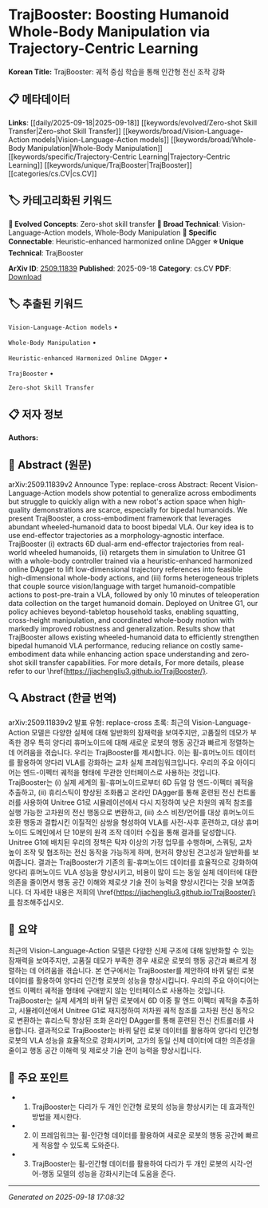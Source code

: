 
# TrajBooster: Boosting Humanoid Whole-Body Manipulation via Trajectory-Centric Learning

**Korean Title:** TrajBooster: 궤적 중심 학습을 통해 인간형 전신 조작 강화

## 📋 메타데이터

**Links**: [[daily/2025-09-18|2025-09-18]] [[keywords/evolved/Zero-shot Skill Transfer|Zero-shot Skill Transfer]] [[keywords/broad/Vision-Language-Action models|Vision-Language-Action models]] [[keywords/broad/Whole-Body Manipulation|Whole-Body Manipulation]] [[keywords/specific/Trajectory-Centric Learning|Trajectory-Centric Learning]] [[keywords/unique/TrajBooster|TrajBooster]] [[categories/cs.CV|cs.CV]]

## 🏷️ 카테고리화된 키워드
**🚀 Evolved Concepts**: Zero-shot skill transfer
**🔬 Broad Technical**: Vision-Language-Action models, Whole-Body Manipulation
**🔗 Specific Connectable**: Heuristic-enhanced harmonized online DAgger
**⭐ Unique Technical**: TrajBooster

**ArXiv ID**: [2509.11839](https://arxiv.org/abs/2509.11839)
**Published**: 2025-09-18
**Category**: cs.CV
**PDF**: [Download](https://arxiv.org/pdf/2509.11839.pdf)


## 🏷️ 추출된 키워드



`Vision-Language-Action models` • 

`Whole-Body Manipulation` • 

`Heuristic-enhanced Harmonized Online DAgger` • 

`TrajBooster` • 

`Zero-shot Skill Transfer`



## 📋 저자 정보

**Authors:** 

## 📄 Abstract (원문)

arXiv:2509.11839v2 Announce Type: replace-cross 
Abstract: Recent Vision-Language-Action models show potential to generalize across embodiments but struggle to quickly align with a new robot's action space when high-quality demonstrations are scarce, especially for bipedal humanoids. We present TrajBooster, a cross-embodiment framework that leverages abundant wheeled-humanoid data to boost bipedal VLA. Our key idea is to use end-effector trajectories as a morphology-agnostic interface. TrajBooster (i) extracts 6D dual-arm end-effector trajectories from real-world wheeled humanoids, (ii) retargets them in simulation to Unitree G1 with a whole-body controller trained via a heuristic-enhanced harmonized online DAgger to lift low-dimensional trajectory references into feasible high-dimensional whole-body actions, and (iii) forms heterogeneous triplets that couple source vision/language with target humanoid-compatible actions to post-pre-train a VLA, followed by only 10 minutes of teleoperation data collection on the target humanoid domain. Deployed on Unitree G1, our policy achieves beyond-tabletop household tasks, enabling squatting, cross-height manipulation, and coordinated whole-body motion with markedly improved robustness and generalization. Results show that TrajBooster allows existing wheeled-humanoid data to efficiently strengthen bipedal humanoid VLA performance, reducing reliance on costly same-embodiment data while enhancing action space understanding and zero-shot skill transfer capabilities. For more details, For more details, please refer to our \href{https://jiachengliu3.github.io/TrajBooster/}.

## 🔍 Abstract (한글 번역)

arXiv:2509.11839v2 발표 유형: replace-cross
초록: 최근의 Vision-Language-Action 모델은 다양한 실체에 대해 일반화의 잠재력을 보여주지만, 고품질의 데모가 부족한 경우 특히 양다리 휴머노이드에 대해 새로운 로봇의 행동 공간과 빠르게 정렬하는 데 어려움을 겪습니다. 우리는 TrajBooster를 제시합니다. 이는 휠-휴머노이드 데이터를 활용하여 양다리 VLA를 강화하는 교차 실체 프레임워크입니다. 우리의 주요 아이디어는 엔드-이펙터 궤적을 형태에 무관한 인터페이스로 사용하는 것입니다. TrajBooster는 (i) 실제 세계의 휠-휴머노이드로부터 6D 듀얼 암 엔드-이펙터 궤적을 추출하고, (ii) 휴리스틱이 향상된 조화롭고 온라인 DAgger를 통해 훈련된 전신 컨트롤러를 사용하여 Unitree G1로 시뮬레이션에서 다시 지정하여 낮은 차원의 궤적 참조를 실행 가능한 고차원의 전신 행동으로 변환하고, (iii) 소스 비전/언어를 대상 휴머노이드 호환 행동과 결합시킨 이질적인 삼쌍을 형성하여 VLA를 사전-사후 훈련하고, 대상 휴머노이드 도메인에서 단 10분의 원격 조작 데이터 수집을 통해 결과를 달성합니다. Unitree G1에 배치된 우리의 정책은 탁자 이상의 가정 업무를 수행하며, 스쿼팅, 교차 높이 조작 및 협조하는 전신 동작을 가능하게 하며, 현저히 향상된 견고성과 일반화를 보여줍니다. 결과는 TrajBooster가 기존의 휠-휴머노이드 데이터를 효율적으로 강화하여 양다리 휴머노이드 VLA 성능을 향상시키고, 비용이 많이 드는 동일 실체 데이터에 대한 의존을 줄이면서 행동 공간 이해와 제로샷 기술 전이 능력을 향상시킨다는 것을 보여줍니다. 더 자세한 내용은 저희의 \href{https://jiachengliu3.github.io/TrajBooster/}를 참조해주십시오.

## 📝 요약

최근의 Vision-Language-Action 모델은 다양한 신체 구조에 대해 일반화할 수 있는 잠재력을 보여주지만, 고품질 데모가 부족한 경우 새로운 로봇의 행동 공간과 빠르게 정렬하는 데 어려움을 겪습니다. 본 연구에서는 TrajBooster를 제안하여 바퀴 달린 로봇 데이터를 활용하여 양다리 인간형 로봇의 성능을 향상시킵니다. 우리의 주요 아이디어는 엔드 이펙터 궤적을 형태에 구애받지 않는 인터페이스로 사용하는 것입니다. TrajBooster는 실제 세계의 바퀴 달린 로봇에서 6D 이중 팔 엔드 이펙터 궤적을 추출하고, 시뮬레이션에서 Unitree G1로 재지정하여 저차원 궤적 참조를 고차원 전신 동작으로 변환하는 휴리스틱 향상된 조화 온라인 DAgger를 통해 훈련된 전신 컨트롤러를 사용합니다. 결과적으로 TrajBooster는 바퀴 달린 로봇 데이터를 활용하여 양다리 인간형 로봇의 VLA 성능을 효율적으로 강화시키며, 고가의 동일 신체 데이터에 대한 의존성을 줄이고 행동 공간 이해력 및 제로샷 기술 전이 능력을 향상시킵니다.

## 🎯 주요 포인트


- 1. TrajBooster는 다리가 두 개인 인간형 로봇의 성능을 향상시키는 데 효과적인 방법을 제시한다.

- 2. 이 프레임워크는 휠-인간형 데이터를 활용하여 새로운 로봇의 행동 공간에 빠르게 적응할 수 있도록 도와준다.

- 3. TrajBooster는 휠-인간형 데이터를 활용하여 다리가 두 개인 로봇의 시각-언어-행동 모델의 성능을 강화시키는데 도움을 준다.


---

*Generated on 2025-09-18 17:08:32*